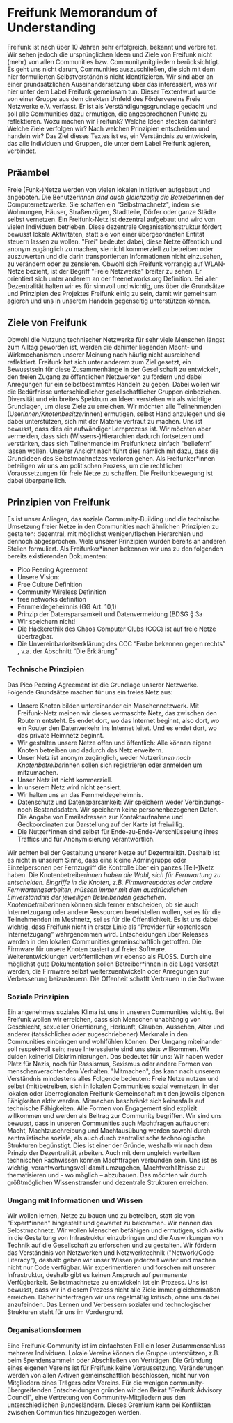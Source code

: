# Freifunk Memorandum of Understanding

Freifunk ist nach über 10 Jahren sehr erfolgreich, bekannt und verbreitet. Wir sehen jedoch die ursprünglichen Ideen und Ziele von Freifunk nicht (mehr) von allen Communities bzw. Communitymitgliedern berücksichtigt. Es geht uns nicht darum, Communities auszuschließen, die sich mit dem hier formulierten Selbstverständnis nicht identifizieren. Wir sind aber an einer grundsätzlichen Auseinandersetzung über das interessiert, was wir hier unter dem Label Freifunk gemeinsam tun. Dieser Textentwurf wurde von einer Gruppe aus dem direkten Umfeld des Fördervereins Freie Netzwerke e.V. verfasst. Er ist als Verständigungsgrundlage gedacht und soll alle Communities dazu ermutigen, die angesprochenen Punkte zu reflektieren. Wozu machen wir Freifunk? Welche Ideen stecken dahinter? Welche Ziele verfolgen wir? Nach welchen Prinzipien entscheiden und handeln wir? Das Ziel dieses Textes ist es, ein Verständnis zu entwickeln, das alle Individuen und Gruppen, die unter dem Label Freifunk agieren, verbindet.

## Präambel

Freie (Funk-)Netze werden von vielen lokalen Initiativen aufgebaut und angeboten. Die Benutzer*innen sind auch gleichzeitig die Betreiber*innen der Computernetzwerke. Sie schaffen ein "Selbstmachnetz", indem sie Wohnungen, Häuser, Straßenzügen, Stadtteile, Dörfer oder ganze Städte selbst vernetzen. Ein Freifunk-Netz ist dezentral aufgebaut und wird von vielen Individuen betrieben. Diese dezentrale Organisationsstruktur fördert bewusst lokale Aktivitäten, statt sie von einer übergeordneten Entität steuern lassen zu wollen. "Frei" bedeutet dabei, diese Netze öffentlich und anonym zugänglich zu machen, sie nicht kommerziell zu betreiben oder auszuwerten und die darin transportierten Informationen nicht einzusehen, zu verändern oder zu zensieren. Obwohl sich Freifunk vorrangig auf WLAN-Netze bezieht, ist der Begriff "Freie Netzwerke" breiter zu sehen. Er orientiert sich unter anderem an der freenetworks.org Definition.
Bei aller Dezentralität halten wir es für sinnvoll und wichtig, uns über die Grundsätze und Prinzipien des Projektes Freifunk einig zu sein, damit wir gemeinsam agieren und uns in unserem Handeln gegenseitig unterstützen können.
## Ziele von Freifunk

Obwohl die Nutzung technischer Netzwerke für sehr viele Menschen längst zum Alltag geworden ist, werden die dahinter liegenden Macht- und Wirkmechanismen unserer Meinung nach häufig nicht ausreichend reflektiert. Freifunk hat sich unter anderem zum Ziel gesetzt, ein Bewusstsein für diese Zusammenhänge in der Gesellschaft zu entwickeln, den freien Zugang zu öffentlichen Netzwerken zu fördern und dabei Anregungen für ein selbstbestimmtes Handeln zu geben. Dabei wollen wir die Bedürfnisse unterschiedlicher gesellschaftlicher Gruppen einbeziehen. Diversität und ein breites Spektrum an Ideen verstehen wir als wichtige Grundlagen, um diese Ziele zu erreichen. Wir möchten alle Teilnehmenden (User*innen/Knotenbesitzer*innen) ermutigen, selbst Hand anzulegen und sie dabei unterstützen, sich mit der Materie vertraut zu machen. Uns ist bewusst, dass dies ein aufwändiger Lernprozess ist. Wir möchten aber vermeiden, dass sich (Wissens-)Hierarchien dadurch fortsetzen und verstärken, dass sich Teilnehmende im Freifunknetz einfach “beliefern” lassen wollen. Unserer Ansicht nach führt dies nämlich mit dazu, dass die Grundideen des Selbstmachnetzes verloren gehen.
Als Freifunker*innen beteiligen wir uns am politischen Prozess, um die rechtlichen Voraussetzungen für freie Netze zu schaffen. Die Freifunkbewegung ist dabei überparteilich.

## Prinzipien von Freifunk

Es ist unser Anliegen, das soziale Community-Building und die technische Umsetzung freier Netze in den Communities nach ähnlichen Prinzipien zu gestalten: dezentral, mit möglichst wenigen/flachen Hierarchien und dennoch abgesprochen.
Viele unserer Prinzipien wurden bereits an anderen Stellen formuliert. Als Freifunker*innen bekennen wir uns zu den folgenden bereits existierenden Dokumenten:

* Pico Peering Agreement
* Unsere Vision:
* Free Culture Definition
* Community Wireless Definition
* free networks definition
* Fernmeldegeheimnis (GG Art. 10,1)
* Prinzip der Datensparsamkeit und Datenvermeidung (BDSG § 3a
* Wir speichern nicht!
* Die Hackerethik des Chaos Computer Clubs (CCC) ist auf freie Netze übertragbar.
* Die Unvereinbarkeitserklärung des CCC “Farbe bekennen gegen rechts”  , v.a. der Abschnitt “Die Erklärung”

### Technische Prinzipien

Das Pico Peering Agreement ist die Grundlage unserer Netzwerke. Folgende Grundsätze machen für uns ein freies Netz aus:

* Unsere Knoten bilden untereinander ein Maschennetzwerk. Mit Freifunk-Netz meinen wir dieses vermaschte Netz, das zwischen den Routern entsteht. Es endet dort, wo das Internet beginnt, also dort, wo ein Router den Datenverkehr ins Internet leitet. Und es endet dort, wo das private Heimnetz beginnt.
* Wir gestalten unsere Netze offen und öffentlich: Alle können eigene Knoten betreiben und dadurch das Netz erweitern.
* Unser Netz ist anonym zugänglich, weder Nutzer*innen noch Knotenbetreiber*innen sollen sich registrieren oder anmelden um mitzumachen.
* Unser Netz ist nicht kommerziell.
* In unserem Netz wird nicht zensiert.
* Wir halten uns an das Fernmeldegeheimnis.
* Datenschutz und Datensparsamkeit: Wir speichern weder Verbindungs- noch Bestandsdaten. Wir speichern keine personenbezogenen Daten. Die Angabe von Emailadressen zur Kontaktaufnahme und Geokoordinaten zur Darstellung auf der Karte ist freiwillig.
* Die Nutzer*innen sind selbst für Ende-zu-Ende-Verschlüsselung ihres Traffics und für Anonymisierung verantwortlich.

Wir achten bei der Gestaltung unserer Netze auf Dezentralität. Deshalb ist es nicht in unserem Sinne, dass eine kleine  Admingruppe oder Einzelpersonen per Fernzugriff die Kontrolle über ein ganzes (Teil-)Netz haben. Die Knotenbetreiber*innen haben die Wahl, sich für Fernwartung zu entscheiden. Eingriffe in die Knoten, z.B. Firmwareupdates oder andere Fernwartungsarbeiten, müssen immer mit dem ausdrücklichen Einverständnis der jeweiligen Betreibenden geschehen.
Knotenbetreiber*innen können sich ferner entscheiden, ob sie auch Internetzugang oder andere Ressourcen bereitstellen wollen, sei es für die Teilnehmenden im Meshnetz, sei es für die Öffentlichkeit.
Es ist uns dabei wichtig, dass Freifunk nicht in erster Linie als “Provider für kostenlosen Internetzugang” wahrgenommen  wird.
Entscheidungen über Releases werden in den lokalen Communities gemeinschaftlich getroffen.
Die Firmware für unsere Knoten basiert auf freier Software. Weiterentwicklungen veröffentlichen wir ebenso als FLOSS. Durch eine möglichst gute Dokumentation sollen Betreiber*innen in die Lage versetzt werden, die Firmware selbst weiterzuentwickeln oder Anregungen zur Verbesserung beizusteuern. Die Offenheit schafft Vertrauen in die Software.

### Soziale Prinzipien

Ein angenehmes soziales Klima ist uns in unseren Communities wichtig. Bei Freifunk wollen wir erreichen, dass sich Menschen unabhängig von Geschlecht, sexueller Orientierung, Herkunft, Glauben, Aussehen, Alter und anderer (tatsächlicher oder zugeschriebener) Merkmale in den Communities einbringen und wohlfühlen können. Der Umgang miteinander soll respektvoll sein; neue Interessierte sind uns stets willkommen. Wir dulden keinerlei Diskriminierungen. Das bedeutet für uns: Wir haben weder Platz für Nazis, noch für Rassismus, Sexismus oder andere Formen von menschenverachtendem Verhalten.
"Mitmachen", das kann nach unserem Verständnis mindestens alles Folgende bedeuten: Freie Netze nutzen und selbst (mit)betreiben, sich in lokalen Communities sozial vernetzen, in der lokalen oder überregionalen Freifunk-Gemeinschaft mit den jeweils eigenen Fähigkeiten aktiv werden. Mitmachen beschränkt sich keinesfalls auf technische Fähigkeiten. Alle Formen von Engagement sind explizit willkommen und werden als Beitrag zur Community begriffen.
Wir sind uns bewusst, dass in unseren Communities auch Machtfragen auftauchen: Macht, Machtzuschreibung und Machtausübung werden sowohl durch zentralistische soziale, als auch durch zentralistische technologische Strukturen begünstigt. Dies ist einer der Gründe, weshalb wir nach dem Prinzip der Dezentralität arbeiten. Auch mit dem ungleich verteilten technischen Fachwissen können Machtfragen verbunden sein. Uns ist es wichtig, verantwortungsvoll damit umzugehen, Machtverhältnisse zu thematisieren und - wo möglich – abzubauen. Das möchten wir durch größtmöglichen Wissenstransfer und dezentrale Strukturen erreichen.

### Umgang mit Informationen und Wissen

Wir wollen lernen, Netze zu bauen und zu betreiben, statt sie von "Expert*innen" hingestellt und gewartet zu bekommen. Wir nennen das Selbstmachnetz. Wir wollen Menschen befähigen und ermutigen, sich aktiv in die Gestaltung von Infrastruktur einzubringen und die Auswirkungen von Technik auf die Gesellschaft zu erforschen und zu gestalten. Wir fördern das Verständnis von Netzwerken und Netzwerktechnik ("Network/Code Literacy"), deshalb geben wir unser Wissen jederzeit weiter und machen nicht nur Code verfügbar. Wir experimentieren und forschen mit unserer Infrastruktur, deshalb gibt es keinen Anspruch auf permanente Verfügbarkeit.
Selbstmachnetze zu entwickeln ist ein Prozess. Uns ist bewusst, dass wir in diesem Prozess nicht alle Ziele immer gleichermaßen erreichen. Daher hinterfragen wir uns regelmäßig kritisch, ohne uns dabei anzufeinden. Das Lernen und Verbessern sozialer und technologischer Strukturen steht für uns im Vordergrund.

### Organisationsformen

Eine Freifunk-Community ist im einfachsten Fall ein loser Zusammenschluss mehrerer Individuen. Lokale Vereine können die Gruppe unterstützen, z.B. beim Spendensammeln oder Abschließen von Verträgen. Die Gründung eines eigenen Vereins ist für Freifunk keine Voraussetzung. Veränderungen werden von allen Aktiven gemeinschaftlich beschlossen, nicht nur von Mitgliedern eines Trägers oder Vereins.
Für die wenigen community-übergreifenden Entscheidungen gründen wir den Beirat "Freifunk Advisory Council", eine Vertretung von Community-Mitgliedern aus den unterschiedlichen Bundesländern. Dieses Gremium kann bei Konflikten zwischen Communities hinzugezogen werden.
